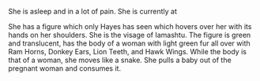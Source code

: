 
She is asleep and in a lot of pain. She is currently at 

She has a figure which only Hayes has seen which hovers over her with its hands on her shoulders. She is the visage of Iamashtu. 
	The figure is green and translucent, has the body of a woman with light green fur all over with Ram Horns, Donkey Ears, Lion Teeth, and Hawk Wings. 
	While the body is that of a woman, she moves like a snake. 
	She pulls a baby out of the pregnant woman and consumes it. 

